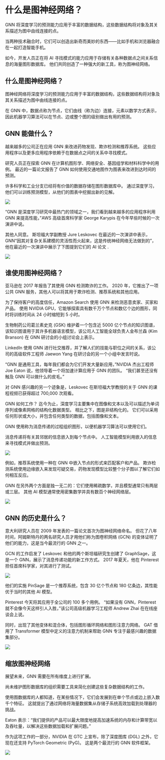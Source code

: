 # 什么是图神经网络？
GNN 将深度学习的预测能力应用于丰富的数据结构，这些数据结构将对象及其关系描述为图中由线连接的点。

当两种技术融合时，它们可以创造出新奇而美妙的东西——比如手机和浏览器融合在一起打造智能手机。

如今，开发人员正在将 AI 寻找模式的能力应用于存储有关各种数据点之间关系信息的海量图形数据库。 他们共同创造了一种强大的新工具，称为图神经网络。

## 什么是图神经网络？
图神经网络将深度学习的预测能力应用于丰富的数据结构，这些数据结构将对象及其关系描述为图中由线连接的点。

在 GNN 中，数据点称为节点，它们由线（称为边）连接，元素以数学方式表示，因此机器学习算法可以在节点、边或整个图的级别做出有用的预测。

## GNN 能做什么？
越来越多的公司正在应用 GNN 来改进药物发现、欺诈检测和推荐系统。 这些应用程序以及更多应用程序依赖于在数据点之间的关系中寻找模式。

研究人员正在探索 GNN 在计算机图形学、网络安全、基因组学和材料科学中的用例。 最近的一篇论文报告了 GNN 如何使用交通地图作为图表来改进到达时间的预测。

许多科学和工业分支已经将有价值的数据存储在图形数据库中。 通过深度学习，他们可以训练预测模型，从他们的图表中挖掘出新的见解。

![](https://blogs.nvidia.com/wp-content/uploads/2022/10/example-graphs-Jure-768x463.jpg.webp)


“GNN 是深度学习研究中最热门的领域之一，我们看到越来越多的应用程序利用 GNN 来提高性能，”AWS 高级首席科学家 George Karypis 在今年早些时候的一次演讲中说。

其他人同意。 斯坦福大学副教授 Jure Leskovec 在最近的一次演讲中表示，GNN“因其对复杂关系建模的灵活性而火起来，这是传统神经网络无法做到的”，他在最近的一次演讲中展示了下图提到它们的 AI 论文 .

![](https://blogs.nvidia.com/wp-content/uploads/2022/10/GNN-hot-subfield-in-DL-Jure-768x683.jpg.webp)


## 谁使用图神经网络？
亚马逊在 2017 年报告了其使用 GNN 检测欺诈的工作。 2020 年，它推出了一项公共 GNN 服务，其他人可以将其用于欺诈检测、推荐系统和其他应用。

为了保持客户的高度信任，Amazon Search 使用 GNN 来检测恶意卖家、买家和产品。 使用 NVIDIA GPU，它能够探索具有数千万个节点和数亿个边的图形，同时将训练时间从 24 小时缩短到 5 小时。

生物制药公司葛兰素史克 (GSK) 维护着一个包含近 5000 亿个节点的知识图谱，该知识图谱用于其许多机器语言模型，该公司人工智能全球负责人金布兰森 (Kim Branson) 在 GNN 研讨会的小组讨论会上表示。

LinkedIn 使用 GNN 进行社交推荐，并了解人们的技能与职位之间的关系，该公司的高级软件工程师 Jaewon Yang 在研讨会的另一个小组中发言时说。

“GNN 是通用工具，每年我们都会为它们开发大量新应用，”NVIDIA 杰出工程师 Joe Eaton 说，他领导着一个将加速计算应用于 GNN 的团队。 “我们甚至还没有触及 GNN 可以做什么的皮毛。”

对 GNN 感兴趣的另一个迹象是，Leskovec 在斯坦福大学教授的关于 GNN 的课程视频已获得超过 700,000 次观看。

GNN 如何工作？
迄今为止，深度学习主要集中在图像和文本以及可以描述为单词序列或像素网格的结构化数据类型。 相比之下，图是非结构化的。 它们可以采用任何形状或大小，并包含任何类型的数据，包括图像和文本。

GNN 使用称为消息传递的过程组织图形，以便机器学习算法可以使用它们。

消息传递将有关其邻居的信息嵌入到每个节点中。 人工智能模型利用嵌入的信息来寻找模式并做出预测。


![](https://blogs.nvidia.com/wp-content/uploads/2022/10/Dataflow-in-3-types-of-GNN-layers-from-geo-dl-paper-2021-842x221.jpg.webp)


例如，推荐系统使用一种在 GNN 中嵌入节点的形式来匹配客户和产品。 欺诈检测系统使用边缘嵌入来发现可疑交易，药物发现模型比较整个分子图以了解它们如何相互反应。

GNN 在另外两个方面是独一无二的：它们使用稀疏数学，并且模型通常只有两层或三层。 其他 AI 模型通常使用密集数学并具有数百个神经网络层。


![](https://blogs.nvidia.com/wp-content/uploads/2022/10/GNN-model-pipeline-China-survey-790x450.jpg.webp)

## GNN 的历史是什么？
意大利研究人员在 2009 年发表的一篇论文首次为图神经网络命名。 但花了八年时间，阿姆斯特丹的两名研究人员才用他们称为图卷积网络 (GCN) 的变体证明了他们的能力，这是当今最流行的 GNN 之一。

GCN 的工作启发了 Leskovec 和他的两个斯坦福研究生创建了 GraphSage，这是一个 GNN，展示了消息传递功能的新工作方式。 2017 年夏天，他在 Pinterest 担任首席科学家，对其进行了测试。

![](https://blogs.nvidia.com/wp-content/uploads/2022/10/GraphSage-842x313.jpg.webp)


他们的实施 PinSage 是一个推荐系统，包含 30 亿个节点和 180 亿条边，其性能优于当时的其他 AI 模型。

Pinterest 今天将其应用于全公司的 100 多个用例。 “如果没有 GNN，Pinterest 就不会像今天这样引人入胜，”该公司高级机器学习工程师 Andrew Zhai 在在线座谈会上说。

同时，出现了其他变体和混合体，包括图形循环网络和图形注意力网络。 GAT 借用了 Transformer 模型中定义的注意力机制来帮助 GNN 专注于最感兴趣的数据集部分。


![](https://blogs.nvidia.com/wp-content/uploads/2022/10/GNN-variants-China-survey-768x500.jpg.webp)

## 缩放图神经网络
展望未来，GNN 需要在所有维度上进行扩展。

尚未维护图形数据库的组织需要工具来简化创建这些复杂数据结构的工作。

使用图数据库的人都知道，在某些情况下，它们会发展到在单个节点或边上嵌入数千个特征。 这就提出了通过网络将海量数据集从存储子系统高效加载到处理器的挑战。

Eaton 表示：“我们提供的产品可以最大限度地提高加速系统的内存和计算带宽以及吞吐量，以解决这些数据加载和扩展问题。”

作为这项工作的一部分，NVIDIA 在 GTC 上宣布，除了深度图库 (DGL) 之外，它现在还支持 PyTorch Geometric (PyG)。 这是两个最流行的 GNN 软件框架。


![](https://blogs.nvidia.com/wp-content/uploads/2022/10/NVIDIA_GNN_FWs-1200x630-1-842x442.jpg.webp)











































